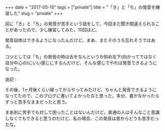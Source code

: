 +++
date = "2017-05-15"
tags = ["private"]
title = "「き」と「ち」の発音を練習した"
slug = "private"
+++

前に「き」と「ち」の発音が苦手という話をして、今回また聞き間違えられることがあったので、少し練習してみた、10回ほど。

発音自体はできるようになったんだけど、まあ、またそのうち忘れそうではある。

コツとしては「ち」の発音の時は舌をなんというか斜め左下(向かってではなく自分中心の)にいい感じにするんだけど、そんな感じでやれば発音できるようになった。

追記 :

その後、1ヶ月後くらい経ってからやってみたけど、ちゃんと発音できるようになってたので、このブログに書いてよかったなと思った。多分、書かなかったらずっと苦手なままだったと思う。

まあ別に苦手でも対して困ったことはないんだけど。普通の人はそんなこと意識しなくてもできると思うのだけど、私の場合、この発音は昔からどうも苦手だったな。
		
